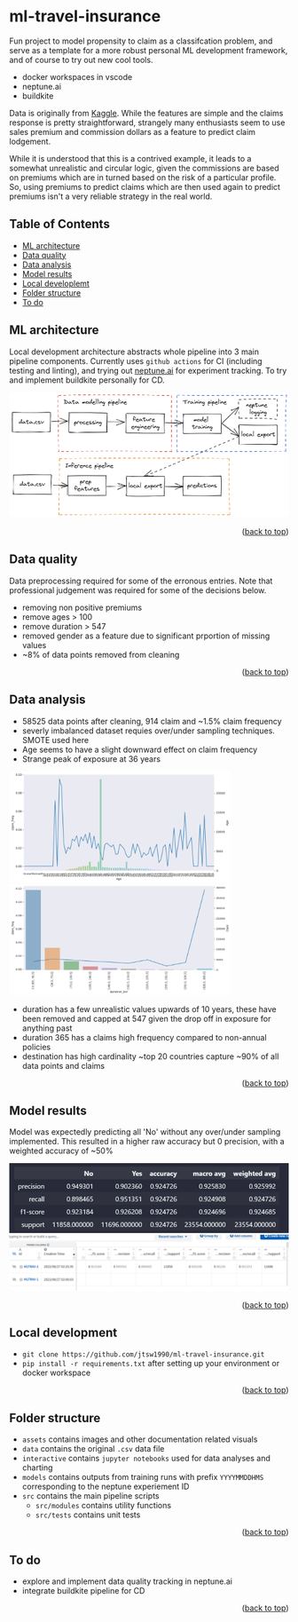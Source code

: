 <div id="top"></div>

# ml-travel-insurance

Fun project to model propensity to claim as a classifcation problem, and serve as a template for a more robust personal ML development framework, and of course to try out new cool tools.

- docker workspaces in vscode
- neptune.ai
- buildkite

Data is originally from [Kaggle](https://www.kaggle.com/datasets/mhdzahier/travel-insurance). While the features are simple and the claims response is pretty straightforward, strangely many enthusiasts seem to use sales premium and commission dollars as a feature to predict claim lodgement.

While it is understood that this is a contrived example, it leads to a somewhat unrealistic and circular logic, given the commissions are based on premiums which are in turned based on the risk of a particular profile. So, using premiums to predict claims which are then used again to predict premiums isn't a very reliable strategy in the real world.

## **Table of Contents**
- [ML architecture](ml-architecture)
- [Data quality](data-quality)
- [Data analysis](data-analysis)
- [Model results](model-results)
- [Local developlemt](local-development)
- [Folder structure](folder-structure)
- [To do](to-do)


## **ML architecture**

Local development architecture abstracts whole pipeline into 3 main pipeline components. Currently uses `github actions` for CI (including testing and linting), and trying out [neptune.ai](https://app.neptune.ai/) for experiment tracking. To try and implement buildkite personally for CD.

<img src="/assets/ml_pipeline.png">

<p align="right">(<a href="#top">back to top</a>)</p>

## **Data quality**

Data preprocessing required for some of the erronous entries. Note that professional judgement was required for some of the decisions below.

- removing non positive premiums
- remove ages > 100
- remove duration > 547
- removed gender as a feature due to significant prportion of missing values
- ~8% of data points removed from cleaning

<p align="right">(<a href="#top">back to top</a>)</p>

## **Data analysis**
- 58525 data points after cleaning, 914 claim and ~1.5% claim frequency
- severly imbalanced dataset requies over/under sampling techniques. SMOTE used here
- Age seems to have a slight downward effect on claim frequency
- Strange peak of exposure at 36 years

<img src="./assets/freq_age_one_way.png" width="400" height="200" ><img src="./assets/freq_duration_banded_one_way.png" width="400" height="200">

- duration has a few unrealistic values upwards of 10 years, these have been removed and capped at 547 given the drop off in exposure for anything past
- duration 365 has a claims high frequency compared to non-annual policies
- destination has high cardinality ~top 20 countries capture ~90% of all data points and claims

<p align="right">(<a href="#top">back to top</a>)</p>

## **Model results**

Model was expectedly predicting all 'No' without any over/under sampling implemented. This resulted in a higher raw accuracy but 0 precision, with a weighted accuracy of ~50%

<img src="./assets/model_results.png">

<img src="./assets/neptune_results.png">

<p align="right">(<a href="#top">back to top</a>)</p>

## **Local development**

- `git clone https://github.com/jtsw1990/ml-travel-insurance.git`
- `pip install -r requirements.txt` after setting up your environment or docker workspace

<p align="right">(<a href="#top">back to top</a>)</p>

## **Folder structure**

- `assets` contains images and other documentation related visuals
- `data` contains the original `.csv` data file
- `interactive` contains `jupyter notebooks` used for data analyses and charting
- `models` contains outputs from training runs with prefix `YYYYMMDDHMS` corresponding to the neptune experiement ID
- `src` contains the main pipeline scripts
    - `src/modules` contains utility functions
    - `src/tests` contains unit tests

<p align="right">(<a href="#top">back to top</a>)</p>


## **To do**

- explore and implement data quality tracking in neptune.ai
- integrate buildkite pipeline for CD

<p align="right">(<a href="#top">back to top</a>)</p>
